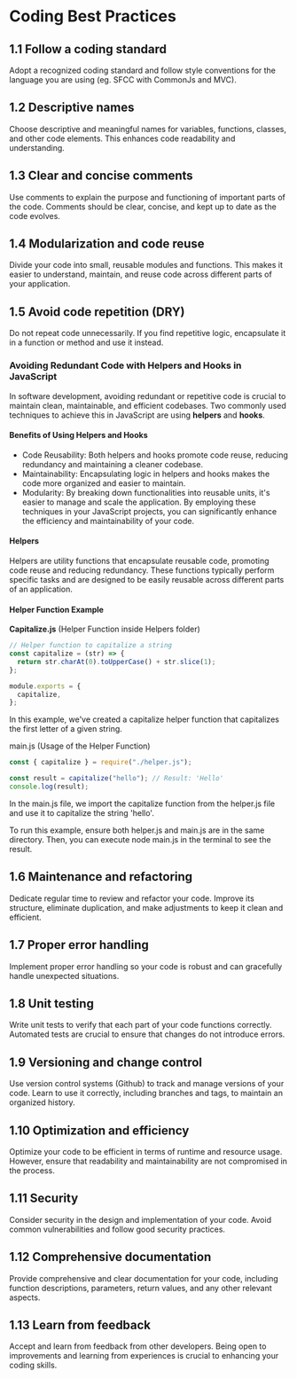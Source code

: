 # Coding Best Practices

## 1.1 Follow a coding standard

Adopt a recognized coding standard and follow style conventions for the language you are using (eg. SFCC with CommonJs and MVC).

## 1.2 Descriptive names

Choose descriptive and meaningful names for variables, functions, classes, and other code elements. This enhances code readability and understanding.

## 1.3 Clear and concise comments

Use comments to explain the purpose and functioning of important parts of the code. Comments should be clear, concise, and kept up to date as the code evolves.

## 1.4 Modularization and code reuse

Divide your code into small, reusable modules and functions. This makes it easier to understand, maintain, and reuse code across different parts of your application.

## 1.5 Avoid code repetition (DRY)

Do not repeat code unnecessarily. If you find repetitive logic, encapsulate it in a function or method and use it instead.

### Avoiding Redundant Code with Helpers and Hooks in JavaScript

In software development, avoiding redundant or repetitive code is crucial to maintain clean, maintainable, and efficient codebases. Two commonly used techniques to achieve this in JavaScript are using **helpers** and **hooks**.

#### Benefits of Using Helpers and Hooks

- Code Reusability: Both helpers and hooks promote code reuse, reducing redundancy and maintaining a cleaner codebase.
- Maintainability: Encapsulating logic in helpers and hooks makes the code more organized and easier to maintain.
- Modularity: By breaking down functionalities into reusable units, it's easier to manage and scale the application.
  By employing these techniques in your JavaScript projects, you can significantly enhance the efficiency and maintainability of your code.

#### Helpers

Helpers are utility functions that encapsulate reusable code, promoting code reuse and reducing redundancy. These functions typically perform specific tasks and are designed to be easily reusable across different parts of an application.

#### Helper Function Example

**Capitalize.js** (Helper Function inside Helpers folder)

```javascript
// Helper function to capitalize a string
const capitalize = (str) => {
  return str.charAt(0).toUpperCase() + str.slice(1);
};

module.exports = {
  capitalize,
};
```

In this example, we've created a capitalize helper function that capitalizes the first letter of a given string.

main.js (Usage of the Helper Function)

```javascript
const { capitalize } = require("./helper.js");

const result = capitalize("hello"); // Result: 'Hello'
console.log(result);
```

In the main.js file, we import the capitalize function from the helper.js file and use it to capitalize the string 'hello'.

To run this example, ensure both helper.js and main.js are in the same directory. Then, you can execute node main.js in the terminal to see the result.

## 1.6 Maintenance and refactoring

Dedicate regular time to review and refactor your code. Improve its structure, eliminate duplication, and make adjustments to keep it clean and efficient.

## 1.7 Proper error handling

Implement proper error handling so your code is robust and can gracefully handle unexpected situations.

## 1.8 Unit testing

Write unit tests to verify that each part of your code functions correctly. Automated tests are crucial to ensure that changes do not introduce errors.

## 1.9 Versioning and change control

Use version control systems (Github) to track and manage versions of your code. Learn to use it correctly, including branches and tags, to maintain an organized history.

## 1.10 Optimization and efficiency

Optimize your code to be efficient in terms of runtime and resource usage. However, ensure that readability and maintainability are not compromised in the process.

## 1.11 Security

Consider security in the design and implementation of your code. Avoid common vulnerabilities and follow good security practices.

## 1.12 Comprehensive documentation

Provide comprehensive and clear documentation for your code, including function descriptions, parameters, return values, and any other relevant aspects.

## 1.13 Learn from feedback

Accept and learn from feedback from other developers. Being open to improvements and learning from experiences is crucial to enhancing your coding skills.
